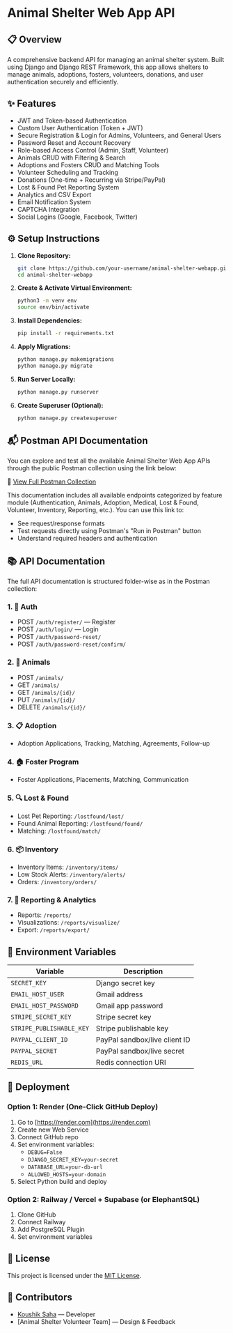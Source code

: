 # Animal Shelter Web App API

## 📋 Overview
A comprehensive backend API for managing an animal shelter system. Built using Django and Django REST Framework, this app allows shelters to manage animals, adoptions, fosters, volunteers, donations, and user authentication securely and efficiently.

## ✨ Features
- JWT and Token-based Authentication
- Custom User Authentication (Token + JWT)
- Secure Registration & Login for Admins, Volunteers, and General Users
- Password Reset and Account Recovery
- Role-based Access Control (Admin, Staff, Volunteer)
- Animals CRUD with Filtering & Search
- Adoptions and Fosters CRUD and Matching Tools
- Volunteer Scheduling and Tracking
- Donations (One-time + Recurring via Stripe/PayPal)
- Lost & Found Pet Reporting System
- Analytics and CSV Export
- Email Notification System
- CAPTCHA Integration
- Social Logins (Google, Facebook, Twitter)

## ⚙️ Setup Instructions

1. **Clone Repository:**
   ```bash
   git clone https://github.com/your-username/animal-shelter-webapp.git
   cd animal-shelter-webapp
   ```

2. **Create & Activate Virtual Environment:**
   ```bash
   python3 -m venv env
   source env/bin/activate
   ```

3. **Install Dependencies:**
   ```bash
   pip install -r requirements.txt
   ```

4. **Apply Migrations:**
   ```bash
   python manage.py makemigrations
   python manage.py migrate
   ```

5. **Run Server Locally:**
   ```bash
   python manage.py runserver
   ```

6. **Create Superuser (Optional):**
   ```bash
   python manage.py createsuperuser
   ```

## 📬 Postman API Documentation

You can explore and test all the available Animal Shelter Web App APIs through the public Postman collection using the link below:

🔗 [View Full Postman Collection](https://documenter.getpostman.com/view/7026572/2sB2cRE5TU)

This documentation includes all available endpoints categorized by feature module (Authentication, Animals, Adoption, Medical, Lost & Found, Volunteer, Inventory, Reporting, etc.). You can use this link to:
- See request/response formats
- Test requests directly using Postman's "Run in Postman" button
- Understand required headers and authentication

## 📚 API Documentation

The full API documentation is structured folder-wise as in the Postman collection:

### 1. 🧑 Auth
- POST `/auth/register/` — Register
- POST `/auth/login/` — Login
- POST `/auth/password-reset/`
- POST `/auth/password-reset/confirm/`

### 2. 🐾 Animals
- POST `/animals/`
- GET `/animals/`
- GET `/animals/{id}/`
- PUT `/animals/{id}/`
- DELETE `/animals/{id}/`

### 3. 📋 Adoption
- Adoption Applications, Tracking, Matching, Agreements, Follow-up

### 4. 🏠 Foster Program
- Foster Applications, Placements, Matching, Communication

### 5. 🔍 Lost & Found
- Lost Pet Reporting: `/lostfound/lost/`
- Found Animal Reporting: `/lostfound/found/`
- Matching: `/lostfound/match/`

### 6. 📦 Inventory
- Inventory Items: `/inventory/items/`
- Low Stock Alerts: `/inventory/alerts/`
- Orders: `/inventory/orders/`

### 7. 🧮 Reporting & Analytics
- Reports: `/reports/`
- Visualizations: `/reports/visualize/`
- Export: `/reports/export/`

## 🔧 Environment Variables

| Variable | Description |
|----------|-------------|
| `SECRET_KEY` | Django secret key |
| `EMAIL_HOST_USER` | Gmail address |
| `EMAIL_HOST_PASSWORD` | Gmail app password |
| `STRIPE_SECRET_KEY` | Stripe secret key |
| `STRIPE_PUBLISHABLE_KEY` | Stripe publishable key |
| `PAYPAL_CLIENT_ID` | PayPal sandbox/live client ID |
| `PAYPAL_SECRET` | PayPal sandbox/live secret |
| `REDIS_URL` | Redis connection URI |

## 🚀 Deployment

### Option 1: Render (One-Click GitHub Deploy)
1. Go to [https://render.com](https://render.com)
2. Create new Web Service
3. Connect GitHub repo
4. Set environment variables:
   - `DEBUG=False`
   - `DJANGO_SECRET_KEY=your-secret`
   - `DATABASE_URL=your-db-url`
   - `ALLOWED_HOSTS=your-domain`
5. Select Python build and deploy

### Option 2: Railway / Vercel + Supabase (or ElephantSQL)
1. Clone GitHub
2. Connect Railway
3. Add PostgreSQL Plugin
4. Set environment variables


## 📝 License

This project is licensed under the [MIT License](LICENSE).

## 🤝 Contributors

- [Koushik Saha](https://github.com/Koushik-Saha) — Developer
- [Animal Shelter Volunteer Team] — Design & Feedback

